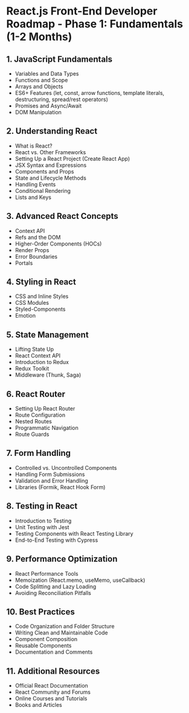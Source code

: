 # React.js Front-End Developer Roadmap - Phase 1: Fundamentals (1-2 Months)

## 1. JavaScript Fundamentals
- Variables and Data Types
- Functions and Scope
- Arrays and Objects
- ES6+ Features (let, const, arrow functions, template literals, destructuring, spread/rest operators)
- Promises and Async/Await
- DOM Manipulation

## 2. Understanding React
- What is React?
- React vs. Other Frameworks
- Setting Up a React Project (Create React App)
- JSX Syntax and Expressions
- Components and Props
- State and Lifecycle Methods
- Handling Events
- Conditional Rendering
- Lists and Keys

## 3. Advanced React Concepts
- Context API
- Refs and the DOM
- Higher-Order Components (HOCs)
- Render Props
- Error Boundaries
- Portals

## 4. Styling in React
- CSS and Inline Styles
- CSS Modules
- Styled-Components
- Emotion

## 5. State Management
- Lifting State Up
- React Context API
- Introduction to Redux
- Redux Toolkit
- Middleware (Thunk, Saga)

## 6. React Router
- Setting Up React Router
- Route Configuration
- Nested Routes
- Programmatic Navigation
- Route Guards

## 7. Form Handling
- Controlled vs. Uncontrolled Components
- Handling Form Submissions
- Validation and Error Handling
- Libraries (Formik, React Hook Form)

## 8. Testing in React
- Introduction to Testing
- Unit Testing with Jest
- Testing Components with React Testing Library
- End-to-End Testing with Cypress

## 9. Performance Optimization
- React Performance Tools
- Memoization (React.memo, useMemo, useCallback)
- Code Splitting and Lazy Loading
- Avoiding Reconciliation Pitfalls

## 10. Best Practices
- Code Organization and Folder Structure
- Writing Clean and Maintainable Code
- Component Composition
- Reusable Components
- Documentation and Comments

## 11. Additional Resources
- Official React Documentation
- React Community and Forums
- Online Courses and Tutorials
- Books and Articles

